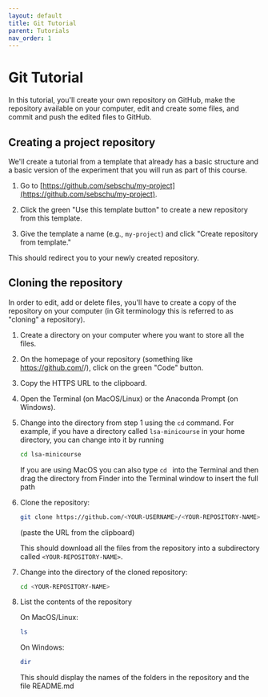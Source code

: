 ```yaml
---
layout: default
title: Git Tutorial
parent: Tutorials
nav_order: 1
---
```



# Git Tutorial

In this tutorial, you'll create your own repository on GitHub, 
make the repository available on your computer, edit and create some files,
and commit and push the edited files to GitHub.

## Creating a project repository

We'll create a tutorial from a template that already has a basic structure
and a basic version of the experiment that you will run as part of this course.

1. Go to [https://github.com/sebschu/my-project](https://github.com/sebschu/my-project).

2. Click the green "Use this template button" to create a new repository from this template.

3. Give the template a name (e.g., `my-project`) and click "Create repository from template."

This should redirect you to your newly created repository.

## Cloning the repository

In order to edit, add or delete files, you'll have to create a copy of the repository on your computer (in Git terminology this is referred to as "cloning" a repository).

1. Create a directory on your computer where you want to store all the files.

2. On the homepage of your repository (something like https://github.com/<YOUR-USERNAME>/<YOUR-REPOSITORY-NAME>), click on the green "Code" button.
  
3. Copy the HTTPS URL to the clipboard.

4. Open the Terminal (on MacOS/Linux) or the Anaconda Prompt (on Windows).

5. Change into the directory from step 1 using the `cd` command. For example, if you have a directory called `lsa-minicourse` in your home directory, you can change into it by running 

     ```bash
     cd lsa-minicourse
     ```
   If you are using MacOS you can also type `cd ` into the Terminal and then drag the directory from Finder into the Terminal window to insert the full path
   
 6. Clone the repository:
 
     ```bash
     git clone https://github.com/<YOUR-USERNAME>/<YOUR-REPOSITORY-NAME>.git
     ```
    
    (paste the URL from the clipboard)
    
    This should download all the files from the repository into a subdirectory called `<YOUR-REPOSITORY-NAME>`.
    
 7. Change into the directory of the cloned repository:
 
     ```bash
     cd <YOUR-REPOSITORY-NAME>
     ```
    
 8. List the contents of the repository
 
 
     On MacOS/Linux:
     ```bash
     ls
     ```
     
     On Windows:
     ```bash
     dir
     ```
 
 
     This should display the names of the folders in the repository and the file README.md
     
 
 


